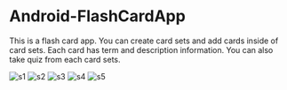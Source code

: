 # Android-FlashCardApp
This is a flash card app. You can create card sets and add cards inside of card sets. 
Each card has term and description information. You can also take quiz from each card sets.

![s1](https://user-images.githubusercontent.com/44711480/108633670-7a3a1a80-7486-11eb-879a-771cc15d7e4d.png)
![s2](https://user-images.githubusercontent.com/44711480/108633672-7dcda180-7486-11eb-997d-ab94f1a1051a.png)
![s3](https://user-images.githubusercontent.com/44711480/108633675-802ffb80-7486-11eb-8998-d3756958718a.png)
![s4](https://user-images.githubusercontent.com/44711480/108633678-845c1900-7486-11eb-803d-228eb73edbff.png)
![s5](https://user-images.githubusercontent.com/44711480/108633682-86be7300-7486-11eb-8a4a-cc703c6b4f0d.png)
